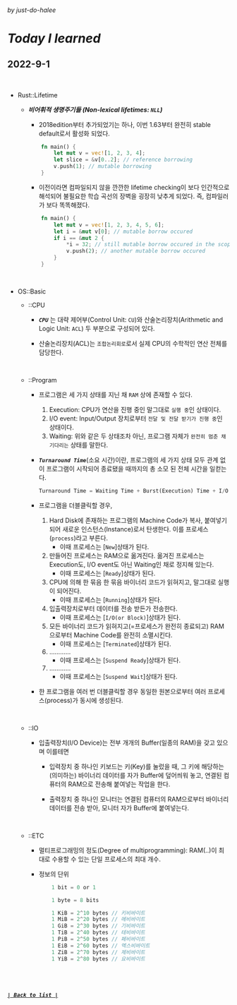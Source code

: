 ###### _by just-do-halee_

# _Today I learned_

## 2022-9-1

<br>

- Rust::Lifetime

  - **_비어휘적 생명주기들 (Non-lexical lifetimes: `NLL`)_**

    - 2018edition부터 추가되었기는 하나, 이번 1.63부터 완전히 stable default로서 활성화 되었다.

    ```rust
        fn main() {
            let mut v = vec![1, 2, 3, 4];
            let slice = &v[0..2]; // reference borrowing
            v.push(1); // mutable borrowing
        }
    ```

    - 이전이라면 컴파일되지 않을 깐깐한 lifetime checking이 보다 인간적으로 해석되어 불필요한 학습 곡선의 장벽을 굉장히 낮추게 되었다. 즉, 컴파일러가 보다 똑똑해졌다.

    ```rust
        fn main() {
            let mut v = vec![1, 2, 3, 4, 5, 6];
            let i = &mut v[0]; // mutable borrow occured
            if i == &mut 2 {
                *i = 32; // still mutable borrow occured in the scope
                v.push(2); // another mutable borrow occured
            }
        }
    ```

<br>

- OS::Basic

  - ::CPU

    - **_`CPU`_** 는 대략 제어부(Control Unit: `CU`)와 산술논리장치(Arithmetic and Logic Unit: `ACL`) 두 부분으로 구성되어 있다.

    - 산술논리장치(ACL)는 `조합논리회로`로서 실제 CPU의 수학적인 연산 전체를 담당한다.

    <br>

  - ::Program

    - 프로그램은 세 가지 상태를 지닌 채 `RAM` 상에 존재할 수 있다.

      1. Execution: CPU가 연산을 진행 중인 말그대로 `실행 중`인 상태이다.
      2. I/O event: Input/Output 장치로부터 `전달 및 전달 받기가 진행 중`인 상태이다.
      3. Waiting: 위와 같은 두 상태조차 아닌, 프로그램 자체가 `완전히 멈춘 채 기다리는` 상태를 말한다.

    - **_`Turnaround Time`_**(소요 시간)이란, 프로그램의 세 가지 상태 모두 관계 없이 프로그램이 시작되어 종료됐을 때까지의 총 소모 된 전체 시간을 일컫는다.

      ```py
      Turnaround Time = Waiting Time + Burst(Execution) Time + I/O Time
      ```

    - 프로그램을 더블클릭할 경우,

      1. Hard Disk에 존재하는 프로그램의 Machine Code가 복사, 붙여넣기 되어 새로운 인스턴스(Instance)로서 탄생한다. 이를 프로세스(`process`)라고 부른다.
         - 이때 프로세스는 [`New`]상태가 된다.
      2. 만들어진 프로세스는 RAM으로 옮겨진다. 옮겨진 프로세스는 Execution도, I/O event도 아닌 Waiting인 채로 정지해 있는다.
         - 이때 프로세스는 [`Ready`]상태가 된다.
      3. CPU에 의해 한 묶음 한 묶음 바이너리 코드가 읽혀지고, 말그대로 실행이 되어진다.
         - 이때 프로세스는 [`Running`]상태가 된다.
      4. 입출력장치로부터 데이터를 전송 받든가 전송한다.
         - 이때 프로세스는 [`I/O(or Block)`]상태가 된다.
      5. 모든 바이너리 코드가 읽혀지고(=프로세스가 완전히 종료되고) RAM으로부터 Machine Code를 완전히 소멸시킨다.
         - 이때 프로세스는 [`Terminated`]상태가 된다.
      6. ............
         - 이때 프로세스는 [`Suspend Ready`]상태가 된다.
      7. ............
         - 이때 프로세스는 [`Suspend Wait`]상태가 된다.

    - 한 프로그램을 여러 번 더블클릭할 경우 동일한 원본으로부터 여러 프로세스(process)가 동시에 생성된다.

    <br>

  - ::IO

    - 입출력장치(I/O Device)는 전부 개개의 Buffer(일종의 RAM)을 갖고 있으며 이를테면

      - 입력장치 중 하나인 키보드는 키(Key)를 눌렀을 때, 그 키에 해당하는(의미하는) 바이너리 데이터를 자가 Buffer에 덮어씌워 놓고, 연결된 컴퓨터의 RAM으로 전송해 붙여넣는 작업을 한다.

      - 출력장치 중 하나인 모니터는 연결된 컴퓨터의 RAM으로부터 바이너리 데이터를 전송 받아, 모니터 자가 Buffer에 붙여넣는다.

    <br>

  - ::ETC

    - 멀티프로그래밍의 정도(Degree of multiprogramming): RAM(..)이 최대로 수용할 수 있는 단일 프로세스의 최대 개수.

    - 정보의 단위

      ```js
          1 bit = 0 or 1

          1 byte = 8 bits

          1 KiB = 2^10 bytes // 키비바이트
          1 MiB = 2^20 bytes // 메비바이트
          1 GiB = 2^30 bytes // 기비바이트
          1 TiB = 2^40 bytes // 테비바이트
          1 PiB = 2^50 bytes // 페비바이트
          1 EiB = 2^60 bytes // 엑스비바이트
          1 ZiB = 2^70 bytes // 제비바이트
          1 YiB = 2^80 bytes // 요비바이트
      ```

<br><br>

##### **_[`| Back to list |`](../../README.md)_**
